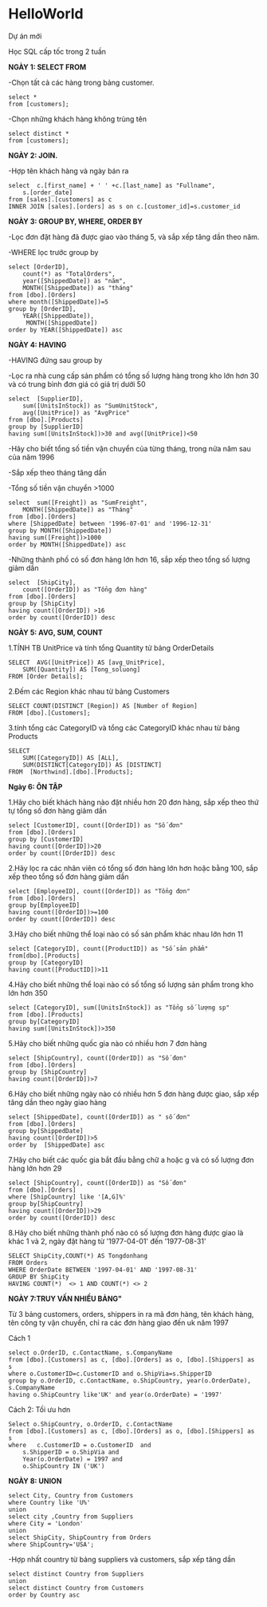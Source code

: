 # HelloWorld
Dự án mới

Học SQL cấp tốc trong 2 tuần

**NGÀY 1: SELECT FROM**
 
-Chọn tất cả các hàng trong bảng customer.

	select *
	from [customers];

-Chọn những khách hàng không trùng tên 


	select distinct *
 	from [customers];

**NGÀY 2: JOIN.**

-Hợp tên khách hàng và ngày bán ra

	select 	c.[first_name] + ' ' +c.[last_name] as "Fullname",
		s.[order_date]
	from [sales].[customers] as c
	INNER JOIN [sales].[orders] as s on c.[customer_id]=s.customer_id

**NGÀY 3: GROUP BY, WHERE, ORDER BY**

-Lọc đơn đặt hàng đã được giao vào tháng 5, và sắp xếp tăng dần theo năm.

-WHERE lọc trước group by
 
 	select [OrderID],
 		count(*) as "TotalOrders",
 		year([ShippedDate]) as "năm", 
  		MONTH([ShippedDate]) as "tháng"
	from [dbo].[Orders]
	where month([ShippedDate])=5
	group by [OrderID], 
	 	YEAR([ShippedDate]), 
  		 MONTH([ShippedDate])
	order by YEAR([ShippedDate]) asc

 **NGÀY 4: HAVING**

-HAVING đứng sau group by
 
-Lọc ra nhà cung cấp sản phẩm có tổng số lượng hàng trong kho lớn hơn 30 và có trung bình đơn giá có giá trị dưới 50 

	select 	[SupplierID], 
 		sum([UnitsInStock]) as "SumUnitStock", 
   		avg([UnitPrice]) as "AvgPrice"
	from [dbo].[Products]
	group by [SupplierID]
	having sum([UnitsInStock])>30 and avg([UnitPrice])<50

-Hãy cho biết tổng số tiền vận chuyển của từng tháng, trong nửa năm sau của năm 1996

-Sắp xếp theo tháng tăng dần

-Tổng số tiền vận chuyển >1000

	select 	sum([Freight]) as "SumFreight", 
 		MONTH([ShippedDate]) as "Tháng"
	from [dbo].[Orders]
	where [ShippedDate] between '1996-07-01' and '1996-12-31'
	group by MONTH([ShippedDate])
	having sum([Freight])>1000
	order by MONTH([ShippedDate]) asc 

-Những thành phố có số đơn hàng lớn hơn 16, sắp xếp theo tổng số lượng giảm dần

	select 	[ShipCity], 
 		count([OrderID]) as "Tổng đơn hàng"
	from [dbo].[Orders]
	group by [ShipCity]
	having count([OrderID]) >16
	order by count([OrderID]) desc

**NGÀY 5: AVG, SUM, COUNT**

1.TÍNH TB UnitPrice và tính tổng Quantity tử bảng OrderDetails
	

	SELECT 	AVG([UnitPrice]) AS [avg_UnitPrice],
		SUM([Quantity]) AS [Tong_soluong]
	FROM [Order Details];  

2.Đếm các Region khác nhau từ bảng Customers

	SELECT COUNT(DISTINCT [Region]) AS [Number of Region]	
	FROM [dbo].[Customers];	

3.tính tổng các CategoryID và tổng các CategoryID khác nhau từ bảng Products
	
 	
  	SELECT 
		SUM([CategoryID]) AS [ALL],
		SUM(DISTINCT[CategoryID]) AS [DISTINCT]
	FROM  [Northwind].[dbo].[Products];

**Ngày 6: ÔN TẬP**

1.Hãy cho biết khách hàng nào đặt nhiều hơn 20 đơn hàng, sắp xếp theo thứ tự tổng số đơn hàng giảm dần

	select [CustomerID], count([OrderID]) as "Số đơn"
	from [dbo].[Orders]
	group by [CustomerID]
	having count([OrderID])>20
	order by count([OrderID]) desc

2.Hãy lọc ra các nhân viên có tổng số đơn hàng lớn hơn hoặc bằng 100, sắp xếp theo tổng số đơn hàng giảm dần

	select [EmployeeID], count([OrderID]) as "Tổng đơn"
	from [dbo].[Orders]
	group by[EmployeeID]
	having count([OrderID])>=100
	order by count([OrderID]) desc

3.Hãy cho biết những thể loại nào có số sản phẩm khác nhau lớn hơn 11

	select [CategoryID], count([ProductID]) as "Số sản phẩm"
	from[dbo].[Products]
	group by [CategoryID]
	having count([ProductID])>11

4.Hãy cho biết những thể loại nào có số tổng số lượng sản phẩm trong kho lớn hơn 350

	select [CategoryID], sum([UnitsInStock]) as "Tổng số lượng sp"
	from [dbo].[Products]
	group by[CategoryID]
	having sum([UnitsInStock])>350

5.Hãy cho biết những quốc gia nào có nhiều hơn 7 đơn hàng

	select [ShipCountry], count([OrderID]) as "Số đơn"
	from [dbo].[Orders]
	group by [ShipCountry]
	having count([OrderID])>7

6.Hãy cho biết những ngày nào có nhiều hơn 5 đơn hàng được giao, sắp xếp tăng dần theo ngày giao hàng

	select [ShippedDate], count([OrderID]) as " số đơn"
	from [dbo].[Orders]
	group by[ShippedDate]
	having count([OrderID])>5
	order by  [ShippedDate] asc

7.Hãy cho biết các quốc gia bắt đầu bằng chữ a hoặc g và có số lượng đơn hàng lớn hơn 29

	
 	select [ShipCountry], count([OrderID]) as "Số đơn"
	from [dbo].[Orders]
	where [ShipCountry] like '[A,G]%'
	group by[ShipCountry]
	having count([OrderID])>29
	order by count([OrderID]) desc

8.Hãy cho biết những thành phố nào có số lượng đơn hàng được giao là khác 1 và 2, ngày đặt hàng từ '1977-04-01' đến '1977-08-31'

	SELECT ShipCity,COUNT(*) AS Tongdonhang
	FROM Orders
	WHERE OrderDate BETWEEN '1997-04-01' AND '1997-08-31'
	GROUP BY ShipCity
	HAVING COUNT(*)  <> 1 AND COUNT(*) <> 2

 **NGÀY 7:TRUY VẤN NHIỀU BẢNG"**

Từ 3 bảng customers, orders, shippers in ra mã đơn hàng, tên khách hàng, tên công ty vận chuyển, chỉ ra các đơn hàng giao đến uk năm 1997

Cách 1
	
 	select o.OrderID, c.ContactName, s.CompanyName
	from [dbo].[Customers] as c, [dbo].[Orders] as o, [dbo].[Shippers] as s
	where o.CustomerID=c.CustomerID and o.ShipVia=s.ShipperID
	group by o.OrderID, c.ContactName, o.ShipCountry, year(o.OrderDate), s.CompanyName
	having o.ShipCountry like'UK' and year(o.OrderDate) = '1997'

Cách 2: Tối ưu hơn

	Select o.ShipCountry, o.OrderID, c.ContactName
	from [dbo].[Customers] as c, [dbo].[Orders] as o, [dbo].[Shippers] as s
	where 	c.CustomerID = o.CustomerID  and 
	  	s.ShipperID = o.ShipVia and 
	  	Year(o.OrderDate) = 1997 and 
	 	o.ShipCountry IN ('UK')

**NGÀY 8: UNION**

	select City, Country from Customers
	where Country like 'U%'
	union
	select city ,Country from Suppliers
	where City = 'London'
	union 
	select ShipCity, ShipCountry from Orders
	where ShipCountry='USA';

-Hợp nhất country từ bảng suppliers và customers, sắp xếp tăng dần

	select distinct Country from Suppliers
	union
	select distinct Country from Customers
	order by Country asc
